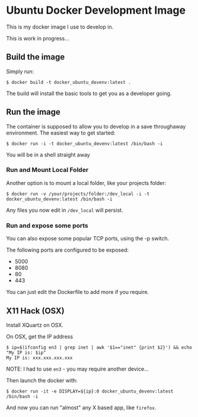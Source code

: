 # Ubuntu Docker Development Image

This is my docker image I use to develop in.

This is work in progress...

## Build the image

Simply run:

	$ docker build -t docker_ubuntu_devenv:latest .

The build will install the basic tools to get you as a developer going.

## Run the image

The container is supposed to allow you to develop in a save throughaway environment. The easiest way to get started:

	$ docker run -i -t docker_ubuntu_devenv:latest /bin/bash -i

You will be in a shell straight away
	
### Run and Mount Local Folder

Another option is to mount a local folder, like your projects folder:

	$ docker run -v /your/projects/folder:/dev_local -i -t docker_ubuntu_devenv:latest /bin/bash -i
	
Any files you now edit in `/dev_local` will persist.

### Run and expose some ports

You can also expose some popular TCP ports, using the -p switch.

The following ports are configured to be exposed:

* 5000
* 8080
* 80
* 443

You can just edit the Dockerfile to add more if you require.

## X11 Hack (OSX)

Install XQuartz on OSX.

On OSX, get the IP address

	$ ip=$(ifconfig en3 | grep inet | awk '$1=="inet" {print $2}') && echo "My IP is: $ip"
	My IP is: xxx.xxx.xxx.xxx

NOTE: I had to use `en3` - you may require another device...

Then launch the docker with:

	$ docker run -it -e DISPLAY=${ip}:0 docker_ubuntu_devenv:latest /bin/bash -i

And now you can run "almost" any X based app, like `firefox`.
